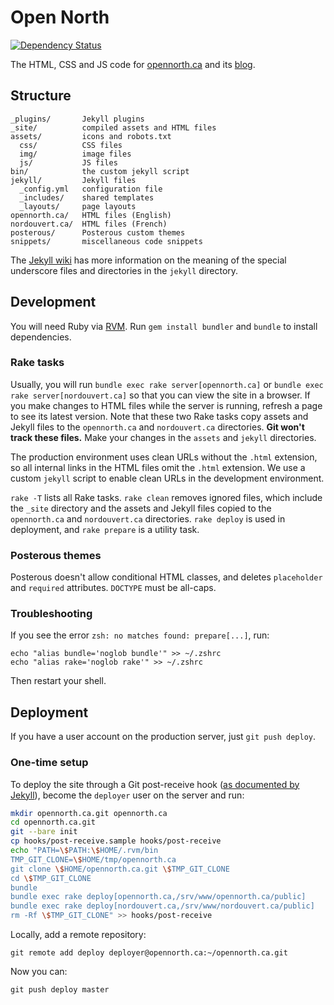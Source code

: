 # Open North

[![Dependency Status](https://gemnasium.com/opennorth/opennorth.ca.png)](https://gemnasium.com/opennorth/opennorth.ca)

The HTML, CSS and JS code for [opennorth.ca](http://opennorth.ca) and its [blog](http://blog.opennorth.ca).

## Structure

    _plugins/       Jekyll plugins
    _site/          compiled assets and HTML files
    assets/         icons and robots.txt
      css/          CSS files
      img/          image files
      js/           JS files
    bin/            the custom jekyll script
    jekyll/         Jekyll files
      _config.yml   configuration file
      _includes/    shared templates
      _layouts/     page layouts
    opennorth.ca/   HTML files (English)
    nordouvert.ca/  HTML files (French)
    posterous/      Posterous custom themes
    snippets/       miscellaneous code snippets

The [Jekyll wiki](https://github.com/mojombo/jekyll/wiki) has more information on the meaning of the special underscore files and directories in the `jekyll` directory.

## Development

You will need Ruby via [RVM](https://rvm.io/). Run `gem install bundler` and `bundle` to install dependencies.

### Rake tasks

Usually, you will run `bundle exec rake server[opennorth.ca]` or `bundle exec rake server[nordouvert.ca]` so that you can view the site in a browser. If you make changes to HTML files while the server is running, refresh a page to see its latest version. Note that these two Rake tasks copy assets and Jekyll files to the `opennorth.ca` and `nordouvert.ca` directories. **Git won't track these files.** Make your changes in the `assets` and `jekyll` directories.

The production environment uses clean URLs without the `.html` extension, so all internal links in the HTML files omit the `.html` extension. We use a custom `jekyll` script to enable clean URLs in the development environment.

`rake -T` lists all Rake tasks. `rake clean` removes ignored files, which include the `_site` directory and the assets and Jekyll files copied to the `opennorth.ca` and `nordouvert.ca` directories. `rake deploy` is used in deployment, and `rake prepare` is a utility task.

### Posterous themes

Posterous doesn't allow conditional HTML classes, and deletes `placeholder` and `required` attributes. `DOCTYPE` must be all-caps.

### Troubleshooting

If you see the error `zsh: no matches found: prepare[...]`, run:

    echo "alias bundle='noglob bundle'" >> ~/.zshrc
    echo "alias rake='noglob rake'" >> ~/.zshrc

Then restart your shell.

## Deployment

If you have a user account on the production server, just `git push deploy`.

### One-time setup

To deploy the site through a Git post-receive hook ([as documented by Jekyll](https://github.com/mojombo/jekyll/wiki/Deployment)), become the `deployer` user on the server and run:

```bash
mkdir opennorth.ca.git opennorth.ca
cd opennorth.ca.git
git --bare init
cp hooks/post-receive.sample hooks/post-receive
echo "PATH=\$PATH:\$HOME/.rvm/bin
TMP_GIT_CLONE=\$HOME/tmp/opennorth.ca
git clone \$HOME/opennorth.ca.git \$TMP_GIT_CLONE
cd \$TMP_GIT_CLONE
bundle
bundle exec rake deploy[opennorth.ca,/srv/www/opennorth.ca/public]
bundle exec rake deploy[nordouvert.ca,/srv/www/nordouvert.ca/public]
rm -Rf \$TMP_GIT_CLONE" >> hooks/post-receive
```

Locally, add a remote repository:

    git remote add deploy deployer@opennorth.ca:~/opennorth.ca.git

Now you can:

    git push deploy master
